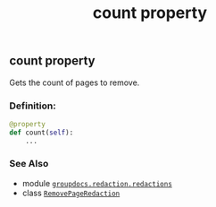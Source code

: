 ﻿---
title: count property
second_title: GroupDocs.Redaction for Python via .NET API References
description: 
type: docs
url: /python-net/groupdocs.redaction.redactions/removepageredaction/count/
is_root: false
weight: 40
---

## count property


Gets the count of pages to remove.
### Definition:
```python
@property
def count(self):
    ...
```

### See Also
* module [`groupdocs.redaction.redactions`](../../)
* class [`RemovePageRedaction`](/redaction/python-net/groupdocs.redaction.redactions/removepageredaction)
